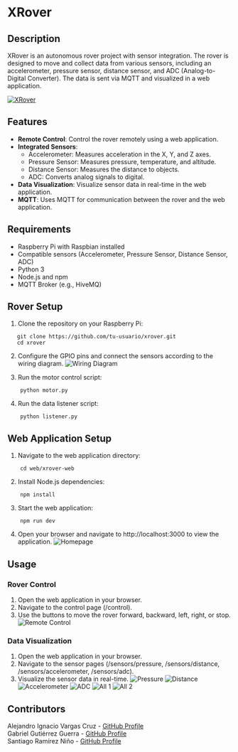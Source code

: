 # XRover

## Description

XRover is an autonomous rover project with sensor integration. The rover is designed to move and collect data from various sensors, including an accelerometer, pressure sensor, distance sensor, and ADC (Analog-to-Digital Converter). The data is sent via MQTT and visualized in a web application.

[![XRover](images/xrover.png)](https://www.youtube.com/shorts/KBhfExidcCY)

## Features

- **Remote Control**: Control the rover remotely using a web application.
- **Integrated Sensors**:
  - Accelerometer: Measures acceleration in the X, Y, and Z axes.
  - Pressure Sensor: Measures pressure, temperature, and altitude.
  - Distance Sensor: Measures the distance to objects.
  - ADC: Converts analog signals to digital.
- **Data Visualization**: Visualize sensor data in real-time in the web application.
- **MQTT**: Uses MQTT for communication between the rover and the web application.

## Requirements

- Raspberry Pi with Raspbian installed
- Compatible sensors (Accelerometer, Pressure Sensor, Distance Sensor, ADC)
- Python 3
- Node.js and npm
- MQTT Broker (e.g., HiveMQ)

##  Rover Setup

1. Clone the repository on your Raspberry Pi:
```
   git clone https://github.com/tu-usuario/xrover.git
   cd xrover
```
2. Configure the GPIO pins and connect the sensors according to the wiring diagram.
![Wiring Diagram](images/circuito.png)

3. Run the motor control script:
```
    python motor.py
```

4. Run the data listener script:
```    
    python listener.py
```

## Web Application Setup

1. Navigate to the web application directory:
```
    cd web/xrover-web
```

2. Install Node.js dependencies:
```
    npm install
```

3. Start the web application:
```
    npm run dev
```

4. Open your browser and navigate to http://localhost:3000 to view the application.
![Homepage](images/homepage.png)

## Usage

### Rover Control

1. Open the web application in your browser.
2. Navigate to the control page (/control).
3. Use the buttons to move the rover forward, backward, left, right, or stop.
![Remote Control](images/control.png)

### Data Visualization
1. Open the web application in your browser.
2. Navigate to the sensor pages (/sensors/pressure, /sensors/distance, /sensors/accelerometer, /sensors/adc).
3. Visualize the sensor data in real-time.
![Pressure](images/pressure.png)
![Distance](images/distance.png)
![Accelerometer](images/accelerometer.png)
![ADC](images/adc.png)
![All 1](images/all1.png)
![All 2](images/all2.png)

## Contributors
Alejandro Ignacio Vargas Cruz - [GitHub Profile](https://github.com/AlexNachoVC) <br>
Gabriel Gutiérrez Guerra - [GitHub Profile](https://github.com/gaboggawewe) <br>
Santiago Ramírez Niño - [GitHub Profile](https://github.com/SantiagoNinoX) <br>
